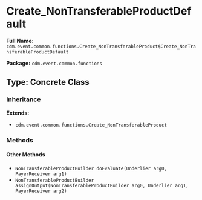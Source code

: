 # Create_NonTransferableProductDefault

**Full Name:** `cdm.event.common.functions.Create_NonTransferableProduct$Create_NonTransferableProductDefault`

**Package:** `cdm.event.common.functions`

## Type: Concrete Class

### Inheritance

**Extends:**
- `cdm.event.common.functions.Create_NonTransferableProduct`

### Methods

#### Other Methods

- `NonTransferableProductBuilder doEvaluate(Underlier arg0, PayerReceiver arg1)`
- `NonTransferableProductBuilder assignOutput(NonTransferableProductBuilder arg0, Underlier arg1, PayerReceiver arg2)`

